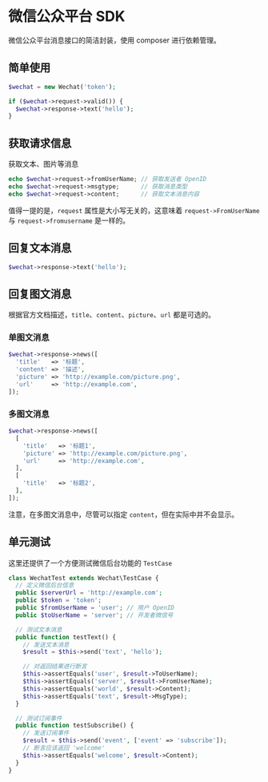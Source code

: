 微信公众平台 SDK
==============
微信公众平台消息接口的简洁封装，使用 composer 进行依赖管理。

简单使用
-------

```php
$wechat = new Wechat('token');

if ($wechat->request->valid()) {
  $wechat->response->text('hello');
}
```

获取请求信息
----------
获取文本、图片等消息

```php
echo $wechat->request->fromUserName; // 获取发送者 OpenID
echo $wechat->request->msgtype;      // 获取消息类型
echo $wechat->request->content;      // 获取文本消息内容
```

值得一提的是，`request` 属性是大小写无关的，这意味着 `request->FromUserName` 与 `request->fromusername` 是一样的。

回复文本消息
----------

```php
$wechat->response->text('hello');
```

回复图文消息
----------
根据官方文档描述，`title`、`content`、`picture`、`url` 都是可选的。

### 单图文消息

```php
$wechat->response->news([
  'title'   => '标题',
  'content' => '描述',
  'picture' => 'http://example.com/picture.png',
  'url'     => 'http://example.com',
]);
```

### 多图文消息

```php
$wechat->response->news([
  [
    'title'   => '标题1',
    'picture' => 'http://example.com/picture.png',
    'url'     => 'http://example.com',
  ],
  [
    'title'   => '标题2',
  ],
]);
```

注意，在多图文消息中，尽管可以指定 `content`，但在实际中并不会显示。

单元测试
-------
这里还提供了一个方便测试微信后台功能的 `TestCase`

```php
class WechatTest extends Wechat\TestCase {
  // 定义微信后台信息
  public $serverUrl = 'http://example.com';
  public $token = 'token';
  public $fromUserName = 'user'; // 用户 OpenID
  public $toUserName = 'server'; // 开发者微信号

  // 测试文本消息
  public function testText() {
    // 发送文本消息
    $result = $this->send('text', 'hello');

    // 对返回结果进行断言
    $this->assertEquals('user', $result->ToUserName);
    $this->assertEquals('server', $result->FromUserName);
    $this->assertEquals('world', $result->Content);
    $this->assertEquals('text', $result->MsgType);
  }

  // 测试订阅事件
  public function testSubscribe() {
    // 发送订阅事件
    $result = $this->send('event', ['event' => 'subscribe']);
    // 断言应该返回 'welcome'
    $this->assertEquals('welcome', $result->Content);
  }
}
```
